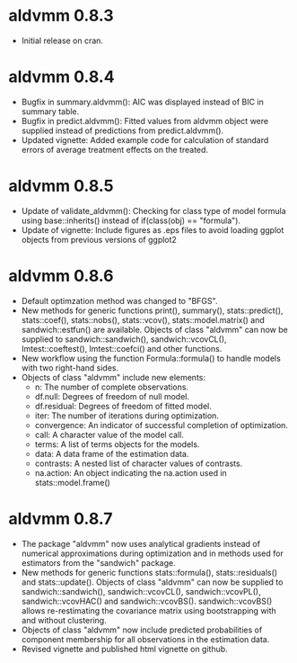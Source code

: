 # aldvmm 0.8.3

* Initial release on cran.

# aldvmm 0.8.4

* Bugfix in summary.aldvmm(): AIC was displayed instead of BIC in summary table.
* Bugfix in predict.aldvmm(): Fitted values from aldvmm object were supplied instead of predictions from predict.aldvmm().
* Updated vignette: Added example code for calculation of standard errors of average treatment effects on the treated.

# aldvmm 0.8.5

* Update of validate_aldvmm(): Checking for class type of model formula using base::inherits() instead of if(class(obj) == "formula").
* Update of vignette: Include figures as .eps files to avoid loading ggplot objects from previous versions of ggplot2

# aldvmm 0.8.6
* Default optimzation method was changed to "BFGS".
* New methods for generic functions print(), summary(), stats::predict(), stats::coef(), stats::nobs(), stats::vcov(), stats::model.matrix() and sandwich::estfun() are available. Objects of class "aldvmm" can now be supplied to sandwich::sandwich(), sandwich::vcovCL(), lmtest::coeftest(), lmtest::coefci() and other functions.
* New workflow using the function Formula::formula() to handle models with two right-hand sides.
* Objects of class "aldvmm" include new elements:
  * n: The number of complete observations.
  * df.null: Degrees of freedom of null model.
  * df.residual: Degrees of freedom of fitted model.
  * iter: The number of iterations during optimization.
  * convergence: An indicator of successful completion of optimization.
  * call: A character value of the model call.
  * terms: A list of terms objects for the models.
  * data: A data frame of the estimation data.
  * contrasts: A nested list of character values of contrasts.
  * na.action: An object indicating the na.action used in stats::model.frame()
  
# aldvmm 0.8.7
* The package "aldvmm" now uses analytical gradients instead of numerical approximations during optimization and in methods used for estimators from the "sandwich" package.
* New methods for generic functions stats::formula(), stats::residuals() and stats::update(). Objects of class "aldvmm" can now be supplied to sandwich::sandwich(), sandwich::vcovCL(), sandwich::vcovPL(), sandwich::vcovHAC() and sandwich::vcovBS(). sandwich::vcovBS() allows re-restimating the covariance matrix using bootstrapping with and without clustering.
* Objects of class "aldvmm" now include predicted probabilities of component membership for all observations in the estimation data.
* Revised vignette and published html vignette on github.